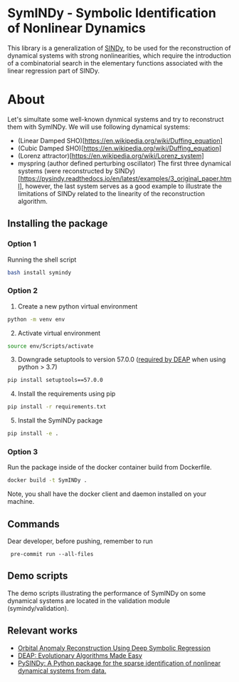 # SymINDy - Symbolic Identification of Nonlinear Dynamics

This library is a generalization of [SINDy](https://github.com/dynamicslab/pysindy), to be used for the reconstruction of dynamical systems with strong nonlinearities, which require the introduction of a combinatorial search in the elementary functions associated with the linear regression part of SINDy.

# About
Let's simultate some well-known dynmical systems and try to reconstruct them with SymINDy.
We will use following dynamical systems:
- (Linear Damped SHO)[https://en.wikipedia.org/wiki/Duffing_equation] 
- (Cubic Damped SHO)[https://en.wikipedia.org/wiki/Duffing_equation]
- (Lorenz attractor)[https://en.wikipedia.org/wiki/Lorenz_system]
- myspring (author defined perturbing oscillator)
The first three dynamical systems (were reconstructed by SINDy)[https://pysindy.readthedocs.io/en/latest/examples/3_original_paper.html], however, the last system serves as a good example to illustrate the limitations of SINDy related to the linearity of the reconstruction algorithm.

## Installing the package
### Option 1
Running the shell script
````bash
bash install symindy
````
### Option 2
1. Create a new python virtual environment
````bash
python -m venv env
````
2. Activate virtual environment
```bash
source env/Scripts/activate
```
3. Downgrade setuptools to version 57.0.0 ([required by DEAP](https://github.com/DEAP/deap/issues/610#issuecomment-1146848490) when using python > 3.7)
```bash
pip install setuptools==57.0.0

````
4. Install the requirements using pip
````bash
pip install -r requirements.txt
````
5. Install the SymINDy package
````bash
pip install -e .
````
### Option 3
Run the package inside of the docker container build from Dockerfile.
````bash
docker build -t SymINDy .
````
Note, you shall have the docker client and daemon installed on your machine.

## Commands
Dear developer, before pushing, remember to run

```commandline
 pre-commit run --all-files
```

## Demo scripts
The demo scripts illustrating the performance of SymINDy on some dynamical systems are located in the validation module (symindy/validation).

## Relevant works

- [Orbital Anomaly Reconstruction Using Deep Symbolic Regression](https://www.researchgate.net/publication/344475621_Orbital_Anomaly_Reconstruction_Using_Deep_Symbolic_Regression)
- [DEAP: Evolutionary Algorithms Made Easy](https://www.jmlr.org/papers/volume13/fortin12a/fortin12a.pdf)
- [PySINDy: A Python package for the sparse identification of nonlinear dynamical systems from data.](https://arxiv.org/abs/2004.08424)
